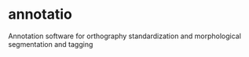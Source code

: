 # annotatio
Annotation software for orthography standardization and morphological segmentation and tagging
